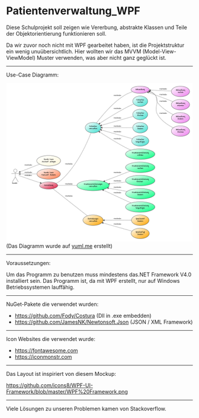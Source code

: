 # Patientenverwaltung_WPF

Diese Schulprojekt soll zeigen wie Vererbung, abstrakte Klassen und Teile der Objektorientierung funktionieren soll.

Da wir zuvor noch nicht mit WPF gearbeitet haben, ist die Projektstruktur ein wenig unuübersichtlich.
Hier wollten wir das MVVM (Model-View-ViewModel) Muster verwenden, was aber nicht ganz geglückt ist.

___
Use-Case Diagramm:

![Use-case](https://github.com/john-dederer/Patientenverwaltung_WPF/raw/master/Documentation/graphs/Use-Case.png)
(Das Diagramm wurde auf [yuml.me](https://yuml.me) erstellt)

___
Voraussetzungen:

Um das Programm zu benutzen muss mindestens das.NET Framework V4.0 installiert sein. 
Das Programm ist, da mit WPF erstellt, nur auf Windows Betriebssystemen lauffähig.

___
NuGet-Pakete die verwendet wurden:

- https://github.com/Fody/Costura            (Dll in .exe embedden)
- https://github.com/JamesNK/Newtonsoft.Json (JSON / XML Framework)

___
Icon Websites die verwendet wurde:

- https://fontawesome.com
- https://iconmonstr.com

___
Das Layout ist inspiriert von diesem Mockup:

https://github.com/icons8/WPF-UI-Framework/blob/master/WPF%20Framework.png


___
Viele Lösungen zu unseren Problemen kamen von Stackoverflow.
